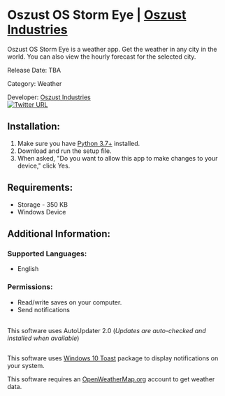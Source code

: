# Oszust OS Storm Eye | [Oszust Industries](https://github.com/Oszust-Industries)

Oszust OS Storm Eye is a weather app. Get the weather in any city in the world. You can also view the hourly forecast for the selected city.

Release Date: TBA

Category: Weather

Developer: [Oszust Industries](https://github.com/Oszust-Industries)
<br /> [![Twitter URL](https://img.shields.io/twitter/url/https/twitter.com/bukotsunikki.svg?style=social&label=Follow%20%40OszustOS)](https://twitter.com/OszustOS)

## Installation:

1. Make sure you have [Python 3.7+](https://www.microsoft.com/en-us/p/python-39/9p7qfqmjrfp7#activetab=pivot:overviewtab) installed.
2. Download and run the setup file.
3. When asked, "Do you want to allow this app to make changes to your device," click Yes.

## Requirements:

* Storage - 350 KB
* Windows Device

## Additional Information:

### Supported Languages:
* English

### Permissions: 
* Read/write saves on your computer.
* Send notifications

<br /> This software uses AutoUpdater 2.0 (*Updates are auto-checked and installed when available*)

##

This software uses [Windows 10 Toast](https://pypi.org/project/win10toast/) package to display notifications on your system.

This software requires an [OpenWeatherMap.org](https://openweathermap.org/) account to get weather data.
